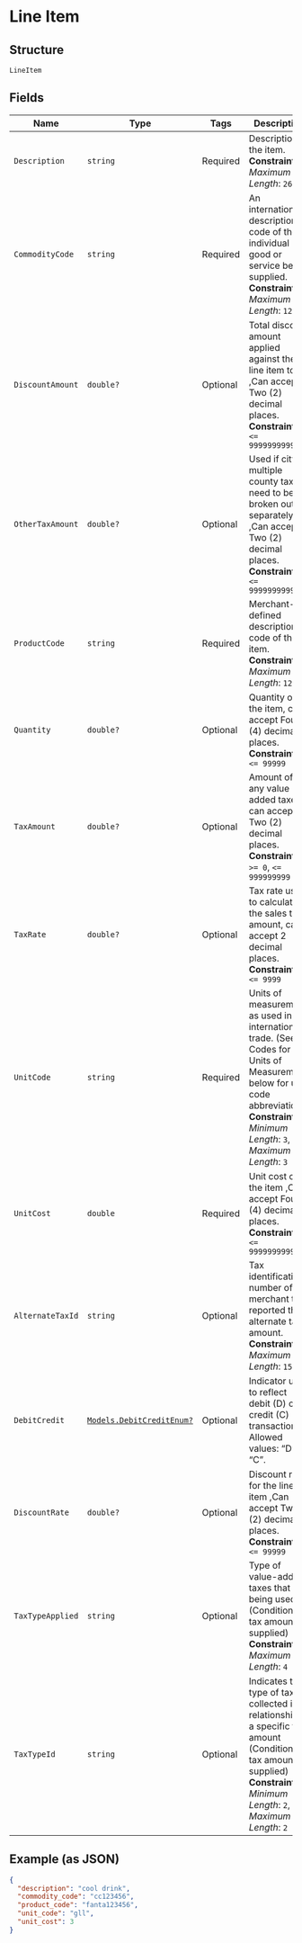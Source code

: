 
# Line Item

## Structure

`LineItem`

## Fields

| Name | Type | Tags | Description |
|  --- | --- | --- | --- |
| `Description` | `string` | Required | Description of the item.<br>**Constraints**: *Maximum Length*: `26` |
| `CommodityCode` | `string` | Required | An international description code of the individual good or service being supplied.<br>**Constraints**: *Maximum Length*: `12` |
| `DiscountAmount` | `double?` | Optional | Total discount amount applied against the line item total ,Can accept Two (2) decimal places.<br>**Constraints**: `<= 999999999999` |
| `OtherTaxAmount` | `double?` | Optional | Used if city or multiple county taxes need to be broken out separately ,Can accept Two (2) decimal places.<br>**Constraints**: `<= 999999999999` |
| `ProductCode` | `string` | Required | Merchant-defined description code of the item.<br>**Constraints**: *Maximum Length*: `12` |
| `Quantity` | `double?` | Optional | Quantity of the item, can accept Four (4) decimal places.<br>**Constraints**: `<= 99999` |
| `TaxAmount` | `double?` | Optional | Amount of any value added taxes, can accept Two (2) decimal places.<br>**Constraints**: `>= 0`, `<= 999999999` |
| `TaxRate` | `double?` | Optional | Tax rate used to calculate the sales tax amount, can accept 2 decimal places.<br>**Constraints**: `<= 9999` |
| `UnitCode` | `string` | Required | Units of measurement as used in international trade. (See Codes for Units of Measurement below for unit code abbreviations)<br>**Constraints**: *Minimum Length*: `3`, *Maximum Length*: `3` |
| `UnitCost` | `double` | Required | Unit cost of the item ,Can accept Four (4) decimal places.<br>**Constraints**: `<= 999999999999` |
| `AlternateTaxId` | `string` | Optional | Tax identification number of the merchant that reported the alternate tax amount.<br>**Constraints**: *Maximum Length*: `15` |
| `DebitCredit` | [`Models.DebitCreditEnum?`](../../doc/models/debit-credit-enum.md) | Optional | Indicator used to reflect debit (D) or credit (C) transaction. Allowed values: “D”, “C”. |
| `DiscountRate` | `double?` | Optional | Discount rate for the line item ,Can accept Two (2) decimal places.<br>**Constraints**: `<= 99999` |
| `TaxTypeApplied` | `string` | Optional | Type of value-added taxes that are being used (Conditional If tax amount is supplied)<br>**Constraints**: *Maximum Length*: `4` |
| `TaxTypeId` | `string` | Optional | Indicates the type of tax collected in relationship to a specific tax amount (Conditional If tax amount is supplied)<br>**Constraints**: *Minimum Length*: `2`, *Maximum Length*: `2` |

## Example (as JSON)

```json
{
  "description": "cool drink",
  "commodity_code": "cc123456",
  "product_code": "fanta123456",
  "unit_code": "gll",
  "unit_cost": 3
}
```

